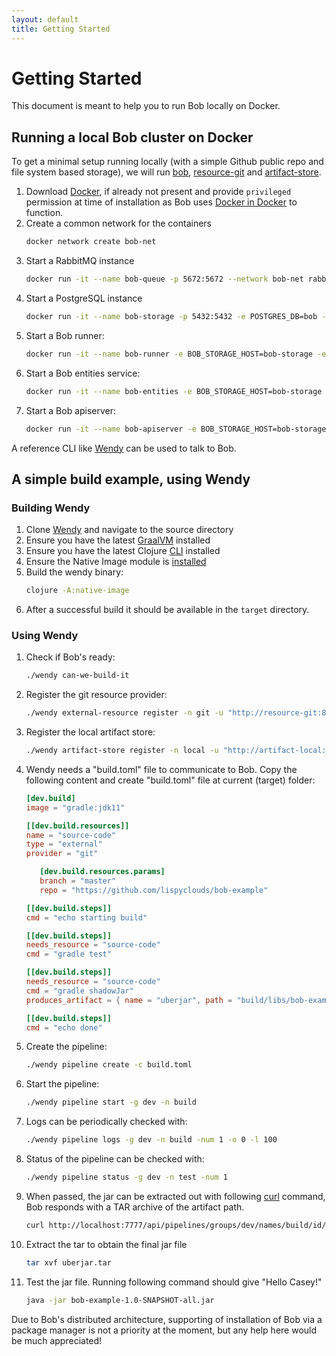 ```yaml
---
layout: default
title: Getting Started
---
```


# Getting Started

This document is meant to help you to run Bob locally on Docker.

## Running a local Bob cluster on Docker

To get a minimal setup running locally (with a simple Github public repo and file system based storage), we will run [bob](https://github.com/bob-cd/bob), [resource-git](https://github.com/bob-cd/resource-git) and [artifact-store](https://github.com/bob-cd/artifact-local).

1. Download [Docker](https://www.docker.com/), if already not present and provide `privileged` permission at time of installation as Bob uses [Docker in Docker](https://www.docker.com/blog/docker-can-now-run-within-docker/) to function.
1. Create a common network for the containers
   ```bash
   docker network create bob-net
   ```
1. Start a RabbitMQ instance
   ```bash
   docker run -it --name bob-queue -p 5672:5672 --network bob-net rabbitmq:3-alpine
   ```
1. Start a PostgreSQL instance
   ```bash
   docker run -it --name bob-storage -p 5432:5432 -e POSTGRES_DB=bob -e POSTGRES_USER=bob -e POSTGRES_PASSWORD=bob --network bob-net postgres:alpine
   ```
1. Start a Bob runner:
   ```bash
   docker run -it --name bob-runner -e BOB_STORAGE_HOST=bob-storage -e BOB_QUEUE_HOST=bob-queue --network bob-net bobcd/runner
   ```
1. Start a Bob entities service:
   ```bash
   docker run -it --name bob-entities -e BOB_STORAGE_HOST=bob-storage -e BOB_QUEUE_HOST=bob-queue --network bob-net bobcd/entities
   ```
1. Start a Bob apiserver:
   ```bash
   docker run -it --name bob-apiserver -e BOB_STORAGE_HOST=bob-storage -e BOB_QUEUE_HOST=bob-queue --network bob-net bobcd/apiserver
   ```

A reference CLI like [Wendy](https://github.com/bob-cd/wendy) can be used to talk to Bob.

## A simple build example, using Wendy

### Building Wendy
1. Clone [Wendy](https://github.com/bob-cd/wendy) and navigate to the source directory
1. Ensure you have the latest [GraalVM](https://www.graalvm.org/docs/getting-started/) installed
1. Ensure you have the latest Clojure [CLI](https://clojure.org/guides/getting_started) installed
1. Ensure the Native Image module is [installed](https://www.graalvm.org/docs/reference-manual/native-image/)
1. Build the wendy binary:
   ```bash
   clojure -A:native-image
   ```
1. After a successful build it should be available in the `target` directory.

### Using Wendy
1. Check if Bob's ready:
   ```bash
   ./wendy can-we-build-it
   ```
1. Register the git resource provider:
   ```bash
   ./wendy external-resource register -n git -u "http://resource-git:8000"
   ```
1. Register the local artifact store:
   ```bash
   ./wendy artifact-store register -n local -u "http://artifact-local:8001"
   ```
1. Wendy needs a "build.toml" file to communicate to Bob. Copy the following content and create "build.toml" file at current (target) folder:
   ```toml
   [dev.build]
   image = "gradle:jdk11"

   [[dev.build.resources]]
   name = "source-code"
   type = "external"
   provider = "git"

      [dev.build.resources.params]
      branch = "master"
      repo = "https://github.com/lispyclouds/bob-example"

   [[dev.build.steps]]
   cmd = "echo starting build"

   [[dev.build.steps]]
   needs_resource = "source-code"
   cmd = "gradle test"

   [[dev.build.steps]]
   needs_resource = "source-code"
   cmd = "gradle shadowJar"
   produces_artifact = { name = "uberjar", path = "build/libs/bob-example-1.0-SNAPSHOT-all.jar", store = "local" }

   [[dev.build.steps]]
   cmd = "echo done"
   ```
1. Create the pipeline:
   ```bash
   ./wendy pipeline create -c build.toml
   ```
1. Start the pipeline:
   ```bash
   ./wendy pipeline start -g dev -n build
   ```
1. Logs can be periodically checked with:
   ```bash
   ./wendy pipeline logs -g dev -n build -num 1 -o 0 -l 100
   ```
1. Status of the pipeline can be checked with:
   ```bash
   ./wendy pipeline status -g dev -n test -num 1
   ```
1. When passed, the jar can be extracted out with following [curl](https://curl.haxx.se/) command, Bob responds with a TAR archive of the artifact path.
   ```bash
   curl http://localhost:7777/api/pipelines/groups/dev/names/build/id/<id>/artifacts/store/local/name/uberjar -o uberjar.tar
   ```
1. Extract the tar to obtain the final jar file
   ```bash
   tar xvf uberjar.tar
   ```
1. Test the jar file. Running following command should give "Hello Casey!"
   ```bash
   java -jar bob-example-1.0-SNAPSHOT-all.jar
   ```

Due to Bob's distributed architecture, supporting of installation of Bob via a package manager is not a priority at the moment, but any help here would be much appreciated!

